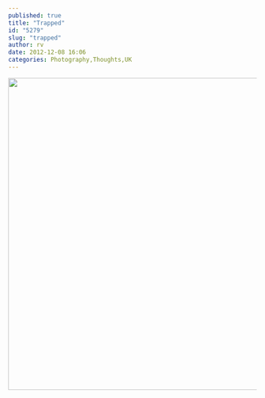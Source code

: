 ```yaml
---
published: true
title: "Trapped"
id: "5279"
slug: "trapped"
author: rv
date: 2012-12-08 16:06
categories: Photography,Thoughts,UK
---
```

<a href="https://s3.amazonaws.com/cfwblog/uploads/2012/12/IMG_5801PSsml.jpg"><img class="aligncenter size-large wp-image-5280" title="IMG_5801PSsml" src="https://s3.amazonaws.com/cfwblog/uploads/2012/12/IMG_5801PSsml-600x631.jpg" alt="" width="600" height="631" /></a>